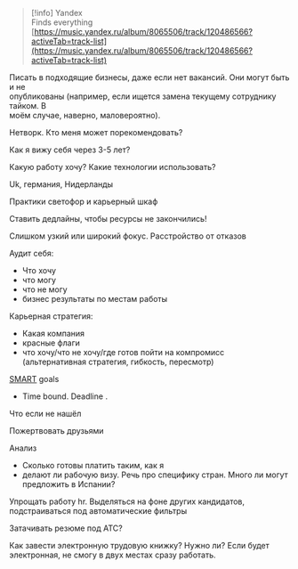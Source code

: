 > [!info] Yandex  
> Finds everything  
> [https://music.yandex.ru/album/8065506/track/120486566?activeTab=track-list](https://music.yandex.ru/album/8065506/track/120486566?activeTab=track-list)  

Писать в подходящие бизнесы, даже если нет вакансий. Они могут быть и не  
опубликованы (например, если ищется замена текущему сотруднику тайком. В  
моём случае, наверно, маловероятно).  

Нетворк. Кто меня может порекомендовать?

Как я вижу себя через 3-5 лет?

Какую работу хочу? Какие технологии использовать?

Uk, германия, Нидерланды

Практики светофор и карьерный шкаф

Ставить дедлайны, чтобы ресурсы не закончились!

Слишком узкий или широкий фокус. Расстройство от отказов

Аудит себя:

- Что хочу
- что могу
- что не могу
- бизнес результаты по местам работы

Карьерная стратегия:

- Какая компания
- красные флаги
- что хочу/что не хочу/где готов пойти на компромисс (альтернативная стратегия, гибкость, пересмотр)

[SMART](https://ru.wikipedia.org/wiki/SMART) goals

- Time bound. Deadline .

Что если не нашёл

Пожертвовать друзьями

Анализ

- Сколько готовы платить таким, как я
- делают ли рабочую визу. Речь про специфику стран. Много ли могут предложить в Испании?

Упрощать работу hr. Выделяться на фоне других кандидатов, подстраиваться под автоматические фильтры

Затачивать резюме под АТС?

Как завести электронную трудовую книжку? Нужно ли? Если будет электронная, не смогу в двух местах сразу работать.